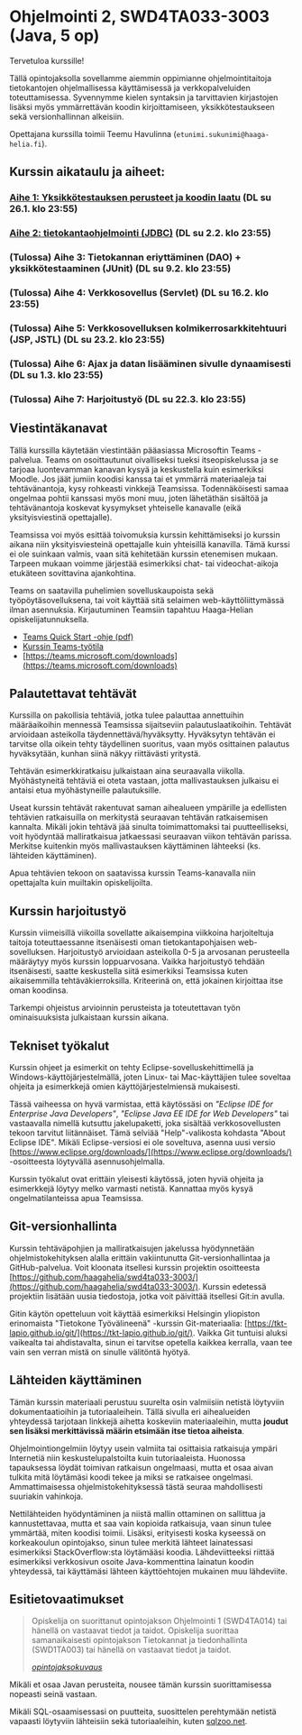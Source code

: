 # Ohjelmointi 2, SWD4TA033-3003 (Java, 5 op)

Tervetuloa kurssille!

Tällä opintojaksolla sovellamme aiemmin oppimianne ohjelmointitaitoja tietokantojen ohjelmallisessa käyttämisessä ja verkkopalveluiden toteuttamisessa. Syvennymme kielen syntaksin ja tarvittavien kirjastojen lisäksi myös ymmärrettävän koodin kirjoittamiseen, yksikkötestaukseen sekä versionhallinnan alkeisiin.

Opettajana kurssilla toimii Teemu Havulinna (`etunimi.sukunimi@haaga-helia.fi`).

## Kurssin aikataulu ja aiheet:

### [Aihe 1: Yksikkötestauksen perusteet ja koodin laatu](01_yksikkotestaus.md) (DL su 26.1. klo 23:55)

### [Aihe 2: tietokantaohjelmointi (JDBC)](02_tietokantaohjelmointi.md) (DL su 2.2. klo 23:55)

### (Tulossa) Aihe 3: Tietokannan eriyttäminen (DAO) + yksikkötestaaminen (JUnit) (DL su 9.2. klo 23:55)

### (Tulossa) Aihe 4: Verkkosovellus (Servlet) (DL su 16.2. klo 23:55)

### (Tulossa) Aihe 5: Verkkosovelluksen kolmikerrosarkkitehtuuri (JSP, JSTL) (DL su 23.2. klo 23:55)

### (Tulossa) Aihe 6: Ajax ja datan lisääminen sivulle dynaamisesti (DL su 1.3. klo 23:55)

### (Tulossa) Aihe 7: Harjoitustyö (DL su 22.3. klo 23:55)



## Viestintäkanavat

Tällä kurssilla käytetään viestintään pääasiassa Microsoftin Teams -palvelua. Teams on osoittautunut oivalliseksi tueksi itseopiskelussa ja se tarjoaa luontevamman kanavan kysyä ja keskustella kuin esimerkiksi Moodle. Jos jäät jumiin koodisi kanssa tai et ymmärrä materiaaleja tai tehtävänantoja, kysy rohkeasti vinkkejä Teamsissa. Todennäköisesti samaa ongelmaa pohtii kanssasi myös moni muu, joten lähetäthän sisältöä ja tehtävänantoja koskevat kysymykset yhteiselle kanavalle (eikä yksityisviestinä opettajalle).

Teamsissa voi myös esittää toivomuksia kurssin kehittämiseksi jo kurssin aikana niin yksityisviesteinä opettajalle kuin yhteisillä kanavilla. Tämä kurssi ei ole suinkaan valmis, vaan sitä kehitetään kurssin etenemisen mukaan. Tarpeen mukaan voimme järjestää esimerkiksi chat- tai videochat-aikoja etukäteen sovittavina ajankohtina.

Teams on saatavilla puhelimien sovelluskaupoista sekä työpöytäsovelluksena, tai voit käyttää sitä selaimen web-käyttöliittymässä ilman asennuksia. Kirjautuminen Teamsiin tapahtuu Haaga-Helian opiskelijatunnuksella.

* [Teams Quick Start -ohje (pdf)](https://download.microsoft.com/download/D/9/F/D9FE8B9E-22F5-47BF-A1AB-09539C41FCD0/Teams%20QS.pdf)
* [Kurssin Teams-työtila](https://teams.microsoft.com/l/team/19%3aad52d8cfc8cd4d91869e5d911dcf7194%40thread.skype/conversations?groupId=7194424b-0503-4f63-af38-be4c5e1a9f48&tenantId=a9e39483-dd21-4c25-b848-2a625cff7939)
* [https://teams.microsoft.com/downloads](https://teams.microsoft.com/downloads)

## Palautettavat tehtävät

Kurssilla on pakollisia tehtäviä, jotka tulee palauttaa annettuihin määräaikoihin mennessä Teamsissa sijaitseviin palautuslaatikoihin. Tehtävät arvioidaan asteikolla täydennettävä/hyväksytty. Hyväksytyn tehtävän ei tarvitse olla oikein tehty täydellinen suoritus, vaan myös osittainen palautus hyväksytään, kunhan siinä näkyy riittävästi yritystä.

Tehtävän esimerkkiratkaisu julkaistaan aina seuraavalla viikolla. Myöhästyneitä tehtäviä ei oteta vastaan, jotta mallivastauksen julkaisu ei antaisi etua myöhästyneille palautuksille.

Useat kurssin tehtävät rakentuvat saman aihealueen ympärille ja edellisten tehtävien ratkaisuilla on merkitystä seuraavan tehtävän ratkaisemisen kannalta. Mikäli jokin tehtävä jää sinulta toimimattomaksi tai puutteelliseksi, voit hyödyntää malliratkaisua jatkaessasi seuraavan viikon tehtävän parissa. Merkitse kuitenkin myös mallivastauksen käyttäminen lähteeksi (ks. lähteiden käyttäminen).

Apua tehtävien tekoon on saatavissa kurssin Teams-kanavalla niin opettajalta kuin muiltakin opiskelijoilta.

## Kurssin harjoitustyö

Kurssin viimeisillä viikoilla sovellatte aikaisempina viikkoina harjoiteltuja taitoja toteuttaessanne itsenäisesti oman tietokantapohjaisen web-sovelluksen. Harjoitustyö arvioidaan asteikolla 0-5 ja arvosanan perusteella määräytyy myös kurssin loppuarvosana. Vaikka harjoitustyö tehdään itsenäisesti, saatte keskustella siitä esimerkiksi Teamsissa kuten aikaisemmilla tehtäväkierroksilla. Kriteerinä on, että jokainen kirjoittaa itse oman koodinsa.

Tarkempi ohjeistus arvioinnin perusteista ja toteutettavan työn ominaisuuksista julkaistaan kurssin aikana.

## Tekniset työkalut

Kurssin ohjeet ja esimerkit on tehty Eclipse-sovelluskehittimellä ja Windows-käyttöjärjestelmällä, joten Linux- tai Mac-käyttäjien tulee soveltaa ohjeita ja esimerkkejä omien käyttöjärjestelmiensä mukaisesti.

Tässä vaiheessa on hyvä varmistaa, että käytössäsi on _"Eclipse IDE for Enterprise Java Developers"_, _"Eclipse Java EE IDE for Web Developers"_ tai vastaavalla nimellä kutsuttu jakelupaketti, joka sisältää verkkosovellusten tekoon tarvitut liitännäiset. Tämä selviää "Help"-valikosta kohdasta "About Eclipse IDE". Mikäli Eclipse-versiosi ei ole soveltuva, asenna uusi versio [https://www.eclipse.org/downloads/](https://www.eclipse.org/downloads/) -osoitteesta löytyvällä asennusohjelmalla.

Kurssin työkalut ovat erittäin yleisesti käytössä, joten hyviä ohjeita ja esimerkkejä löytyy melko varmasti netistä. Kannattaa myös kysyä ongelmatilanteissa apua Teamsissa.

## Git-versionhallinta

Kurssin tehtäväpohjien ja malliratkaisujen jakelussa hyödynnetään ohjelmistokehityksen alalla erittäin vakiintunutta Git-versionhallintaa ja GitHub-palvelua. Voit kloonata itsellesi kurssin projektin osoitteesta [https://github.com/haagahelia/swd4ta033-3003/](https://github.com/haagahelia/swd4ta033-3003/). Kurssin edetessä projektiin lisätään uusia tiedostoja, jotka voit päivittää itsellesi Git:in avulla.

Gitin käytön opetteluun voit käyttää esimerkiksi Helsingin yliopiston erinomaista "Tietokone Työvälineenä" -kurssin Git-materiaalia: [https://tkt-lapio.github.io/git/](https://tkt-lapio.github.io/git/). Vaikka Git tuntuisi aluksi vaikealta tai ahdistavalta, sinun ei tarvitse opetella kaikkea kerralla, vaan tee vain sen verran mistä on sinulle välitöntä hyötyä.

## Lähteiden käyttäminen

Tämän kurssin materiaali perustuu suurelta osin valmiisiin netistä löytyviin dokumentaatioihin ja tutoriaaleihein. Tällä sivulla eri aihealueiden yhteydessä tarjotaan linkkejä aihetta koskeviin materiaaleihin, mutta **joudut sen lisäksi merkittävissä määrin etsimään itse tietoa aiheista**.

Ohjelmointiongelmiin löytyy usein valmiita tai osittaisia ratkaisuja ympäri Internetiä niin keskustelupalstoilta kuin tutoriaaleista. Huonossa tapauksessa löydät toimivan ratkaisun ongelmaasi, mutta et osaa aivan tulkita mitä löytämäsi koodi tekee ja miksi se ratkaisee ongelmasi. Ammattimaisessa ohjelmistokehityksessä tästä seuraa mahdollisesti suuriakin vahinkoja.

Nettilähteiden hyödyntäminen ja niistä mallin ottaminen on sallittua ja kannustettavaa, mutta et saa vain kopioida ratkaisuja, vaan sinun tulee ymmärtää, miten koodisi toimii. Lisäksi, erityisesti koska kyseessä on korkeakoulun opintojakso, sinun tulee merkitä lähteet lainatessasi esimerkiksi StackOverflow:sta löytämääsi koodia. Lähdeviitteeksi riittää esimerkiksi verkkosivun osoite Java-kommenttina lainatun koodin yhteydessä, tai käyttämäsi lähteen käyttöehtojen mukainen muu lähdeviite.

## Esitietovaatimukset

> Opiskelija on suorittanut opintojakson Ohjelmointi 1 (SWD4TA014) tai hänellä on vastaavat tiedot ja taidot. Opiskelija suorittaa samanaikaisesti opintojakson Tietokannat ja tiedonhallinta (SWD1TA003) tai hänellä on vastaavat tiedot ja taidot.
>
> [*opintojaksokuvaus*](https://opinto-opas.haaga-helia.fi/fi/realization/SWD4TA033-3003) 

Mikäli et osaa Javan perusteita, nousee tämän kurssin suorittamisessa nopeasti seinä vastaan.

Mikäli SQL-osaamisessasi on puutteita, suosittelen perehtymään netistä vapaasti löytyviin lähteisiin sekä tutoriaaleihin, kuten [sqlzoo.net](https://sqlzoo.net/).
